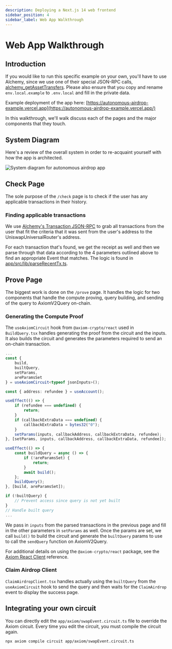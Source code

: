 ```yaml
---
description: Deploying a Next.js 14 web frontend
sidebar_position: 4
sidebar_label: Web App Walkthrough
---
```


# Web App Walkthrough

## Introduction

If you would like to run this specific example on your own, you'll have to use Alchemy, since we use one of their special JSON-RPC calls, [alchemy_getAssetTransfers](https://docs.alchemy.com/reference/alchemy-getassettransfers). Please also ensure that you copy and rename `env.local.example` to `.env.local` and fill in the private data.

Example deployment of the app here: [https://autonomous-airdrop-example.vercel.app](https://autonomous-airdrop-example.vercel.app/)

In this walkthrough, we'll walk discuss each of the pages and the major components that they touch.

## System Diagram

Here's a review of the overall system in order to re-acquaint yourself with how the app is architected.

![System diagram for autonomous airdrop app](@site/static/img/autonomous_airdrop_webapp_system_diagram.png)

## Check Page

The sole purpose of the `/check` page is to check if the user has any applicable transactions in their history.

### Finding applicable transactions

We use [Alchemy's Transaction JSON-RPC](https://docs.alchemy.com/reference/alchemy-getassettransfers) to grab all transactions from the user that fit the criteria that it was sent from the user's address to the UniswapUniversalRouter's address.

For each transaction that's found, we get the receipt as well and then we parse through that data according to the 4 parameters outlined above to find an appropriate Event that matches. The logic is found in [app/src/lib/parseRecentTx.ts](https://github.com/axiom-crypto/autonomous-airdrop-example/blob/main/app/src/lib/parseRecentTx.ts).

## Prove Page

The biggest work is done on the `/prove` page. It handles the logic for two components that handle the compute proving, query building, and sending of the query to AxiomV2Query on-chain.

### Generating the Compute Proof

The `useAxiomCircuit` hook from `@axiom-crypto/react` used in `BuildQuery.tsx` handles generating the proof from the circuit and the inputs. It also builds the circuit and generates the parameters required to send an on-chain transaction.

```typescript title="app/src/components/prove/BuildQuery.tsx"
...
const {
    build,
    builtQuery,
    setParams,
    areParamsSet
} = useAxiomCircuit<typeof jsonInputs>();

const { address: refundee } = useAccount();

useEffect(() => {
    if (refundee === undefined) {
        return;
    }
    if (callbackExtraData === undefined) {
        callbackExtraData = bytes32("0");
    }
    setParams(inputs, callbackAddress, callbackExtraData, refundee);
}, [setParams, inputs, callbackAddress, callbackExtraData, refundee]);

useEffect(() => {
    const buildQuery = async () => {
        if (!areParamsSet) {
            return;
        }
        await build();
    };
    buildQuery();
}, [build, areParamsSet]);

if (!builtQuery) {
    // Prevent access since query is not yet built
}
// Handle built query
...
```

We pass in `inputs` from the parsed transactions in the previous page and fill in the other parameters in `setParams` as well. Once the params are set, we call `build()` to build the circuit and generate the `builtQuery` params to use to call the `sendQuery` function on AxiomV2Query.

For additional details on using the `@axiom-crypto/react` package, see the [Axiom React Client](/sdk/react-sdk/axiom-react) reference.

### Claim Airdrop Client

`ClaimAirdropClient.tsx` handles actually using the `builtQuery` from the `useAxiomCircuit` hook to send the query and then waits for the `ClaimAirdrop` event to display the success page.

## Integrating your own circuit

You can directly edit the `app/axiom/swapEvent.circuit.ts` file to override the Axiom circuit. Every time you edit the circuit, you must compile the circuit again.

```bash
npx axiom compile circuit app/axiom/swapEvent.circuit.ts
```

